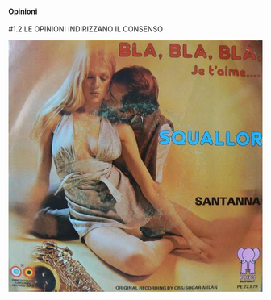 #### Opinioni

<span class="tesi">#1.2 LE OPINIONI INDIRIZZANO IL CONSENSO</span>

![BlaBla Squallor](../assets/images/squallor.png ':size=450x100%')
